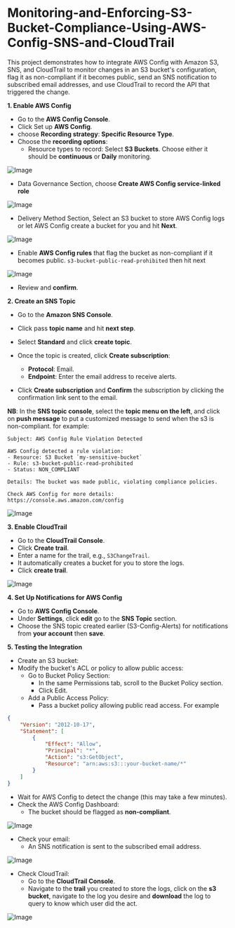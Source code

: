 # Monitoring-and-Enforcing-S3-Bucket-Compliance-Using-AWS-Config-SNS-and-CloudTrail
This project demonstrates how to integrate AWS Config with Amazon S3, SNS, and CloudTrail to monitor changes in an S3 bucket's configuration, flag it as non-compliant if it becomes public, send an SNS notification to subscribed email addresses, and use CloudTrail to record the API that triggered the change.

**1. Enable AWS Config**
- Go to the **AWS Config Console**.
- Click Set up **AWS Config**.
- choose **Recording strategy**: **Specific Resource Type**.
- Choose the **recording options**:
     - Resource types to record: Select **S3 Buckets**. Choose either it should be **continuous** or **Daily** monitoring.
 
![Image](https://github.com/user-attachments/assets/80a6bcd7-5641-444f-ae56-dd69c0a2b15b)

- Data Governance Section, choose **Create AWS Config service-linked role**

![Image](https://github.com/user-attachments/assets/8d064cd6-bd84-4e72-96d8-1fd5ee74e321)

- Delivery Method Section, Select an S3 bucket to store AWS Config logs or let AWS Config create a bucket for you and hit **Next**.

![Image](https://github.com/user-attachments/assets/93c0814a-2751-45f0-b581-1c57678aff43)

- Enable **AWS Config rules** that flag the bucket as non-compliant if it becomes public. ```s3-bucket-public-read-prohibited``` then hit next

![Image](https://github.com/user-attachments/assets/aa8858f6-1a47-4ba6-9cf3-23c06efa054b)

- Review and **confirm**.

**2. Create an SNS Topic**
- Go to the **Amazon SNS Console**.
- Click pass **topic name** and hit **next step**.
- Select **Standard** and click **create topic**.
- Once the topic is created, click **Create subscription**:
     - **Protocol**: Email.
     - **Endpoint**: Enter the email address to receive alerts.

- Click **Create subscription** and **Confirm** the subscription by clicking the confirmation link sent to the email.


**NB**: In the **SNS topic console**, select the **topic menu on the left**, and click on **push message** to put a customized message to send when the s3 is non-compliant.
for example:
```plaintext
Subject: AWS Config Rule Violation Detected

AWS Config detected a rule violation:
- Resource: S3 Bucket `my-sensitive-bucket`
- Rule: s3-bucket-public-read-prohibited
- Status: NON_COMPLIANT

Details: The bucket was made public, violating compliance policies.

Check AWS Config for more details: https://console.aws.amazon.com/config
```

![Image](https://github.com/user-attachments/assets/c7cc5993-8579-4fca-adf8-78b38ef182e4)

**3. Enable CloudTrail**
- Go to the **CloudTrail Console**.
- Click **Create trail**.
- Enter a name for the trail, e.g., ```S3ChangeTrail```.
- It automatically creates a bucket for you to store the logs.
- Click **create trail**.

![Image](https://github.com/user-attachments/assets/eaa3c51f-aaa7-493f-8653-655f1edeca1c)

**4. Set Up Notifications for AWS Config**
- Go to **AWS Config Console**.
- Under **Settings**, click **edit** go to the **SNS Topic** section.
- Choose the SNS topic created earlier (S3-Config-Alerts) for notifications from **your account** then **save**.

**5. Testing the Integration**
- Create an S3 bucket:
- Modify the bucket's ACL or policy to allow public access:
     - Go to Bucket Policy Section:
          - In the same Permissions tab, scroll to the Bucket Policy section.
          - Click Edit.
     - Add a Public Access Policy:
          - Pass a bucket policy allowing public read access. For example
            
```json
{
    "Version": "2012-10-17",
    "Statement": [
        {
            "Effect": "Allow",
            "Principal": "*",
            "Action": "s3:GetObject",
            "Resource": "arn:aws:s3:::your-bucket-name/*"
        }
    ]
}
```
- Wait for AWS Config to detect the change (this may take a few minutes).
- Check the AWS Config Dashboard:
     - The bucket should be flagged as **non-compliant**.

![Image](https://github.com/user-attachments/assets/08418e95-f79b-426d-8c62-5494ef4fd298)
 
- Check your email:
     - An SNS notification is sent to the subscribed email address.

![Image](https://github.com/user-attachments/assets/ac31c51a-d369-44ed-bad8-c861e52260cf)

- Check CloudTrail:
     - Go to the **CloudTrail Console**.
     - Navigate to the **trail** you created to store the logs, click on the **s3 bucket**, navigate to the log you desire and **download** the log to query to know which user did the act.

![Image](https://github.com/user-attachments/assets/e62599fb-5d40-4674-9af6-dabf99a070ac)



